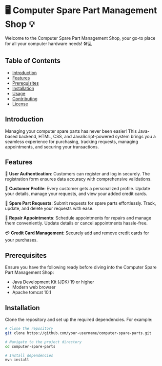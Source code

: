 # 🖥️ Computer Spare Part Management Shop 💡

Welcome to the Computer Spare Part Management Shop, your go-to place for all your computer hardware needs! 🛠️💻

## Table of Contents
- [Introduction](#introduction)
- [Features](#features)
- [Prerequisites](#prerequisites)
- [Installation](#installation)
- [Usage](#usage)
- [Contributing](#contributing)
- [License](#license)

## Introduction

Managing your computer spare parts has never been easier! This Java-based backend, HTML, CSS, and JavaScript-powered system brings you a seamless experience for purchasing, tracking requests, managing appointments, and securing your transactions.

## Features

🔐 **User Authentication**: Customers can register and log in securely. The registration form ensures data accuracy with comprehensive validations.

👤 **Customer Profile**: Every customer gets a personalized profile. Update your details, manage your requests, and view your added credit cards.

💼 **Spare Part Requests**: Submit requests for spare parts effortlessly. Track, update, and delete your requests with ease.

🔧 **Repair Appointments**: Schedule appointments for repairs and manage them conveniently. Update details or cancel appointments hassle-free.

💳 **Credit Card Management**: Securely add and remove credit cards for your purchases.

## Prerequisites

Ensure you have the following ready before diving into the Computer Spare Part Management Shop:

- Java Development Kit (JDK) 19 or higher
- Modern web browser
- Apache tomcat 10.1

## Installation

Clone the repository and set up the required dependencies. For example:

```bash
# Clone the repository
git clone https://github.com/your-username/computer-spare-parts.git

# Navigate to the project directory
cd computer-spare-parts

# Install dependencies
mvn install
